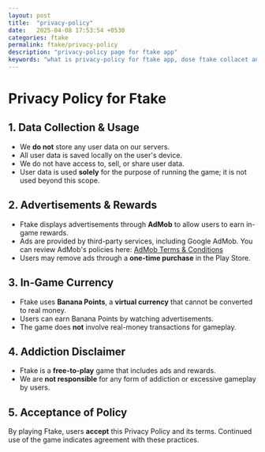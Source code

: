 ```yaml
---
layout: post
title:  "privacy-policy"
date:   2025-04-08 17:53:54 +0530
categories: ftake
permalink: ftake/privacy-policy
description: "privacy-policy page for ftake app"
keywords: "what is privacy-policy for ftake app, dose ftake collacet any user data, can i make real money in ftake, is ftake safe, dose banana point have real value, can i buy stuff online with banana point"
---
```

# Privacy Policy for Ftake

## 1. Data Collection & Usage
- We **do not** store any user data on our servers.
- All user data is saved locally on the user's device.
- We do not have access to, sell, or share user data.
- User data is used **solely** for the purpose of running the game; it is not used beyond this scope.

## 2. Advertisements & Rewards
- Ftake displays advertisements through **AdMob** to allow users to earn in-game rewards.
- Ads are provided by third-party services, including Google AdMob. You can review AdMob's policies here: [AdMob Terms & Conditions](https://admob.google.com/home/resources/terms-of-service/)
- Users may remove ads through a **one-time purchase** in the Play Store.

## 3. In-Game Currency
- Ftake uses **Banana Points**, a **virtual currency** that cannot be converted to real money.
- Users can earn Banana Points by watching advertisements.
- The game does **not** involve real-money transactions for gameplay.

## 4. Addiction Disclaimer
- Ftake is a **free-to-play** game that includes ads and rewards.
- We are **not responsible** for any form of addiction or excessive gameplay by users.

## 5. Acceptance of Policy
By playing Ftake, users **accept** this Privacy Policy and its terms. Continued use of the game indicates agreement with these practices.



